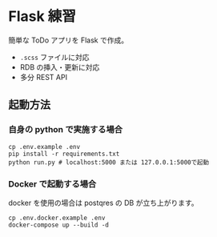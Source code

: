 # Flask 練習

簡単な ToDo アプリを Flask で作成。

- `.scss` ファイルに対応
- RDB の挿入・更新に対応
- 多分 REST API

## 起動方法

### 自身の python で実施する場合

```shell
cp .env.example .env
pip install -r requirements.txt
python run.py # localhost:5000 または 127.0.0.1:5000で起動
```

### Docker で起動する場合

docker を使用の場合は postqres の DB が立ち上がります。

```shell
cp .env.docker.example .env
docker-compose up --build -d
```
